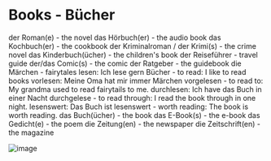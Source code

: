 # Books - Bücher

der Roman(e) - the novel
das Hörbuch(er) - the audio book
das Kochbuch(er) - the cookbook
der Kriminalroman / der Krimi(s) - the crime novel
das Kinderbuch(ücher) - the children's book
der Reiseführer - travel guide
der/das Comic(s) - the comic
der Ratgeber - the guidebook
die Märchen - fairytales
lesen: Ich lese gern Bücher - to read: I like to read books
vorlesen: Meine Oma hat mir immer Märchen vorgelesen - to read to: My grandma used to read fairytails to me.
durchlesen: Ich have das Buch in einer Nacht durchgelese - to read through: I read the book through in one night.
lesenswert: Das Buch ist lesenswert - worth reading: The book is worth reading.
das Buch(ücher) - the book
das E-Book(s) - the e-book
das Gedicht(e) - the poem
die Zeitung(en) - the newspaper
die Zeitschrift(en) - the magazine

![image](https://github.com/petrasvestartas/german_language/assets/18013985/a8b001a4-5923-4362-821e-3aed51c27c8e)
